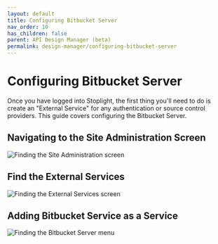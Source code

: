 ```yaml
---
layout: default
title: Configuring Bitbucket Server
nav_order: 10
has_children: false
parent: API Design Manager (beta)
permalink: design-manager/configuring-bitbucket-server
---
```


# Configuring Bitbucket Server

Once you have logged into Stoplight,
the first thing you'll need to do is create an "External Service" for any authentication or source control providers.
This guide covers configuring the Bitbucket Server.

## Navigating to the Site Administration Screen

![Finding the Site Administration screen](/assets/images/platform-site-admin.png)

## Find the External Services

![Finding the External Services screen](/assets/images/platform-site-admin-external-service.png)

## Adding Bitbucket Service as a Service

![Finding the Bitbucket Server menu](/assets/images/platform-bitbucket.png)
